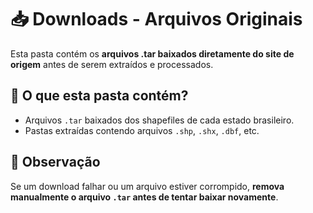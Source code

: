 # 📥 Downloads - Arquivos Originais

Esta pasta contém os **arquivos .tar baixados diretamente do site de origem** antes de serem extraídos e processados.

## 📂 O que esta pasta contém?
- Arquivos `.tar` baixados dos shapefiles de cada estado brasileiro.
- Pastas extraídas contendo arquivos `.shp`, `.shx`, `.dbf`, etc.

## 📌 Observação
Se um download falhar ou um arquivo estiver corrompido, **remova manualmente o arquivo `.tar` antes de tentar baixar novamente**.
